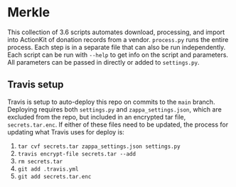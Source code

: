 # Merkle

This collection of 3.6 scripts automates download, processing, and import into ActionKit of donation records from a vendor. `process.py` runs the entire process. Each step is in a separate file that can also be run independently. Each script can be run with `--help` to get info on the script and parameters. All parameters can be passed in directly or added to `settings.py`.

## Travis setup

Travis is setup to auto-deploy this repo on commits to the `main` branch. Deploying requires both `settings.py` and `zappa_settings.json`, which are excluded from the repo, but included in an encrypted tar file, `secrets.tar.enc`. If either of these files need to be updated, the process for updating what Travis uses for deploy is:

1. `tar cvf secrets.tar zappa_settings.json settings.py`
2. `travis encrypt-file secrets.tar --add`
3. `rm secrets.tar`
4. `git add .travis.yml`
5. `git add secrets.tar.enc`
